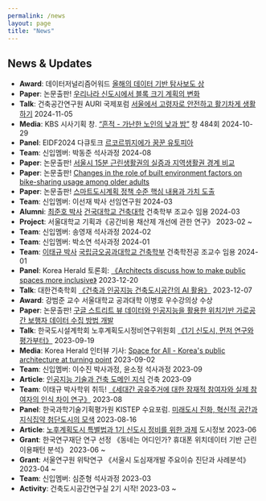 ```yaml
---
permalink: /news
layout: page
title: "News"
---
```


## News & Updates

* **Award**: 데이터저널리즘어워드 [올해의 데이터 기반 탐사보도 상](http://datajournalismawards.kr/%ed%95%b4%eb%b3%91%eb%8c%80-%ec%88%98%ec%82%ac%ec%99%b8%ec%95%95%ea%b2%b0%ec%a0%95%ec%a0%81-%ec%88%9c%ea%b0%84%eb%93%a4-duplicate-5576/)
* **Paper**: 논문출판! [우리나라 신도시에서 블록 크기 계획의 변화](https://www.auric.or.kr/user/rdoc/DocRdoc.aspx?returnVal=RD_R&dn=433936)
* **Talk**: 건축공간연구원 AURI 국제포럼 [서울에서 고령자로 안전하고 활기차게 생활하기](https://www.auri.re.kr/board.es?mid=a10401010000&bid=0001&act=view&list_no=6164) 2024-11-05
* **Media**: KBS 시사기획 창. [“흔적 - 가난한 노인의 낮과 밤”](https://www.youtube.com/watch?v=4NrZHGbAnUo) 창 484회 2024-10-29
* **Panel**: EIDF2024 다큐토크 [르코르뷔지에가 꿈꾼 유토피아](https://blog.naver.com/eidf_2004/223558329040)
* **Team**: 신입멤버: 박동준 석사과정 2024-08
* **Paper**: 논문출판! [서울시 15분 근린생활권의 실증과 지역생활권 경계 비교](https://www.kci.go.kr/kciportal/ci/sereArticleSearch/ciSereArtiView.kci?sereArticleSearchBean.artiId=ART003089693)
* **Paper**: 논문출판! [Changes in the role of built environment factors on bike-sharing usage among older adults](https://www.sciencedirect.com/science/article/pii/S2214140524000513)
* **Paper**: 논문출판! [스마트도시계획 정책 수준 핵심 내용과 가치 도출](https://www.kci.go.kr/kciportal/ci/sereArticleSearch/ciSereArtiView.kci?sereArticleSearchBean.artiId=ART003062979)
* **Team**: 신입멤버: 이선재 박사 선임연구원 2024-03
* **Alumni**: [최준호 박사](https://caku.konkuk.ac.kr/caku/9824/subview.do?enc=Zm5jdDF8QEB8JTJGcHJvZkluZm8lMkZjYWt1JTJGNTQyJTJGMjI0MjAxNjglMkZ2aWV3LmRvJTNGc3JjaEN0Z3IlM0QlMjY%3D) [건국대학교 건축대학](https://caku.konkuk.ac.kr/sites/caku/index.do) 건축학부 조교수 임용 2024-03
* **Project**: 서울대학교 기획과《공간비용 채산제 개선에 관한 연구》 2023-02 ~
* **Team**: 신입멤버: 송영재 석사과정 2024-02
* **Team**: 신입멤버: 박소연 석사과정 2024-01 
* **Team**: [이태규 박사](https://www.linkedin.com/in/taegyu-lee-7772a1284) [국립금오공과대학교 건축학부](https://archi.kumoh.ac.kr/archi/index.do) 건축학전공 조교수 임용 2024-01
* **Panel**: Korea Herald 토론회: [《Architects discuss how to make public spaces more inclusive》](https://www.koreaherald.com/view.php?ud=20231221000727) 2023-12-20
* **Talk**: 대한건축학회 [《건축과 인공지능 건축도시공간의 AI 활용》](https://www.aik.or.kr/board/?_0000_method=view&ncode=a001&num=2707&page=1) 2023-12-07
* **Award**: 강범준 교수 서울대학교 공과대학 이병호 우수강의상 수상
* **Paper**: 논문출판! [구글 스트리트 뷰 데이터와 인공지능을 활용한 위치기반 가로공간 보행자 데이터 수집 방법 개발](https://www.kci.go.kr/kciportal/ci/sereArticleSearch/ciSereArtiView.kci?sereArticleSearchBean.artiId=ART002998165)
* **Talk**: 한국도시설계학회 노후계획도시정비연구위원회 [《1기 신도시, 먼저 연구와 평가부터》](https://www.udik.or.kr/board/?_0000_method=view&ncode=a0001&num=1750&page=1) 2023-09-19
* **Media**: Korea Herald 인터뷰 기사: [Space for All - Korea's public architecture at turning point](https://www.koreaherald.com/view.php?ud=20230901000723) 2023-09-02
* **Team**: 신입멤버: 이수진 박사과정, 윤소정 석사과정 2023-09 
* **Article**: [인공지능 기술과 건축 도메인 지식](https://www.aik.or.kr/board/?_0000_method=view&ncode=a001&num=2658) 건축 2023-09 
* **Team**: 이태규 박사학위 취득! [《세대간 공유주거에 대한 잠재적 참여자와 실제 참여자의 인식 차이 연구》](https://s-space.snu.ac.kr/handle/10371/196280) 2023-08
* **Panel**: 한국과학기술기획평가원 KISTEP 수요포럼. [미래도시 진화, 혁신적 공간과 지식집약 첨단도시의 모색](https://www.youtube.com/watch?v=fVt6Sbk7RUA) 2023-08-16
* **Article**: [노후계획도시 특별법과 1기 신도시 정비를 위한 과제](https://www.dbpia.co.kr/journal/articleDetail?nodeId=NODE11444254) 도시정보 2023-06
* **Grant**: 한국연구재단 연구 선정 《동네는 어디인가? 휴대폰 위치데이터 기반 근린이용패턴 분석》 2023-06 ~
* **Grant**: 서울연구원 위탁연구 《서울시 도심재개발 주요이슈 진단과 사례분석》 2023-04 ~
* **Team**: 신입멤버: 심준형 석사과정 2023-03 
* **Activity**: 건축도시공간연구실 2기 시작! 2023-03 ~


<!-- 아래는 나중을 위해 comment out
{% for publi in site.data.publist2022 %}
<div class="pub" style="display: inline-block; width: 100%; margin: 20px 20px 20px 20px"> 
  <strong>{{ publi.title }}</strong><br/>
  <em>{{ publi.authors }} </em><br/>
  {{ publi.link.display }}<br/>
  {% if publi.link.url %}
  <strong><a href="{{ publi.link.url }}" target="_blank" rel="noopener noreferrer">[link]</a></strong><br/>
  {% else %}
  <br/>
  {% endif %}
</div>
{% endfor %}

{% for publi in site.data.publist2021 %}
<div class="pub" style="display: inline-block; width: 100%; margin: 20px 20px 20px 20px"> 
  <strong>{{ publi.title }}</strong><br/>
  <em>{{ publi.authors }} </em><br/>
  {{ publi.link.display }}<br/>
  {% if publi.link.url %}
  <strong><a href="{{ publi.link.url }}" target="_blank" rel="noopener noreferrer">[link]</a></strong><br/>
  {% else %}
  <br/>
  {% endif %}
</div>
{% endfor %}

<br/><br/>
-->

<figure data-behold-id="GOiyo7O9T1TK9QzdCf2P"></figure>
<script src="https://w.behold.so/widget.js" type="module"></script>
